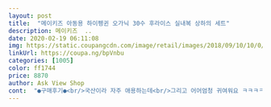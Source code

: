 ```yaml
---
layout: post 
title:  "메이키즈 아동용 하이펭귄 오가닉 30수 후라이스 실내복 상하의 세트" 
description: 메이키즈  ..
date: 2020-02-19 06:11:08 
img: https://static.coupangcdn.com/image/retail/images/2018/09/10/10/0/eb07fd99-b27c-4358-b033-9b5c149f3813.jpg 
linkUrl: https://coupa.ng/bpVnbu 
categories: [1005] 
color: ff1744 
price: 8870 
author: Ask View Shop 
cont:  "●구매후기●<br/>국산이라 자주 애용하는데<br/>그리고 어어엄청 귀여워요 ㅋㅋㅋㅋ<br/>넉넉하게 입히는 스타일이라 한치수 큰걸로 샀는데도 불구하고 품은 딱 맞구요.<br/> 길이만 기네요.<br/> 그나마 바지는 괜찮은데 상의는... <br/> 아이가 살이 없어서 이정도 입힌듯 조금 밥먹고 배나오고 하면 찡겨서 불편할것 같아요.<br/>.<br/><br/>두 해는 입히려고 사이즈 업해서 샀는데 올 한 해 입으면 딱 좋을듯요~ 그래도 아이도 입고 맘에 들어해서 좋아요^^<br/>배송도 빠르고 옷도 이뻐요^^<br/>봄 여름 가을 겨울 속옷까지 만족하고 입히고 있음<br/>손목 발목에 시보리 부분이 너무 찡겨서 넣을때 약간 힘들구요.<br/> 무엇보다 아이 옷이 왜이렇게 슬림핏인지;;<br/>애기가 현제 23개월인데 한치수 크게 샀어요<br/>오자마자 라벨 제거하고 빨아서 건조기 한번 돌리고 입혀봤어요.<br/><br/>이제 32개월차, 남자아이 , 또래보다 작은편이에요.<br/> 살집도 없고요.<br/><br/>일단 첫번째 가격이 저렴해요.<br/><br/>팔길이랑 다리 길이만 길뿐이지 품은 넉넉히 잘 맞아요<br/>" 
---
```

